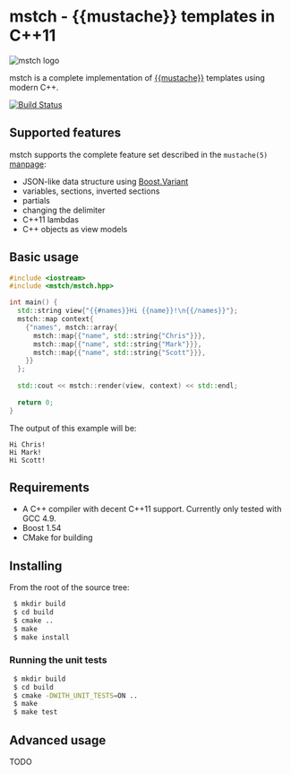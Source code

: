 # mstch - {{mustache}} templates in C++11 

![mstch logo](http://i.imgur.com/GM8V88a.png)

mstch is a complete implementation of [{{mustache}}](http://mustache.github.io/) templates using modern C++.

[![Build Status](https://travis-ci.org/no1msd/mstch.svg?branch=master)](https://travis-ci.org/no1msd/mstch)

## Supported features

mstch supports the complete feature set described in the `mustache(5)` [manpage](http://mustache.github.com/mustache.5.html):

 - JSON-like data structure using [Boost.Variant](http://www.boost.org/doc/libs/1_57_0/doc/html/variant.html)
 - variables, sections, inverted sections
 - partials
 - changing the delimiter
 - C++11 lambdas
 - C++ objects as view models

## Basic usage

```c++
#include <iostream>
#include <mstch/mstch.hpp>

int main() {
  std::string view{"{{#names}}Hi {{name}}!\n{{/names}}"};
  mstch::map context{
    {"names", mstch::array{
      mstch::map{{"name", std::string{"Chris"}}},
      mstch::map{{"name", std::string{"Mark"}}},
      mstch::map{{"name", std::string{"Scott"}}},
    }}
  };
  
  std::cout << mstch::render(view, context) << std::endl;
  
  return 0;
}

```

The output of this example will be:

```
Hi Chris!
Hi Mark!
Hi Scott!
```

## Requirements

 - A C++ compiler with decent C++11 support. Currently only tested with GCC 4.9.
 - Boost 1.54
 - CMake for building

## Installing

From the root of the source tree:

```bash
 $ mkdir build
 $ cd build
 $ cmake ..
 $ make
 $ make install
```

### Running the unit tests

```bash
 $ mkdir build
 $ cd build
 $ cmake -DWITH_UNIT_TESTS=ON ..
 $ make
 $ make test
```

## Advanced usage

TODO
